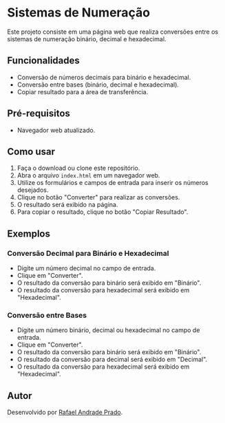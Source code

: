 # Sistemas de Numeração

Este projeto consiste em uma página web que realiza conversões entre os sistemas de numeração binário, decimal e hexadecimal.

## Funcionalidades

- Conversão de números decimais para binário e hexadecimal.
- Conversão entre bases (binário, decimal e hexadecimal).
- Copiar resultado para a área de transferência.

## Pré-requisitos

- Navegador web atualizado.

## Como usar

1. Faça o download ou clone este repositório.
2. Abra o arquivo `index.html` em um navegador web.
3. Utilize os formulários e campos de entrada para inserir os números desejados.
4. Clique no botão "Converter" para realizar as conversões.
5. O resultado será exibido na página.
6. Para copiar o resultado, clique no botão "Copiar Resultado".

## Exemplos

### Conversão Decimal para Binário e Hexadecimal

- Digite um número decimal no campo de entrada.
- Clique em "Converter".
- O resultado da conversão para binário será exibido em "Binário".
- O resultado da conversão para hexadecimal será exibido em "Hexadecimal".

### Conversão entre Bases

- Digite um número binário, decimal ou hexadecimal no campo de entrada.
- Clique em "Converter".
- O resultado da conversão para binário será exibido em "Binário".
- O resultado da conversão para decimal será exibido em "Decimal".
- O resultado da conversão para hexadecimal será exibido em "Hexadecimal".

## Autor

Desenvolvido por [Rafael Andrade Prado](https://github.com/andradepradorafael).
